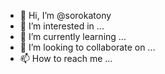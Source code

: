 - 👋 Hi, I’m @sorokatony
- 👀 I’m interested in ...
- 🌱 I’m currently learning ...
- 💞️ I’m looking to collaborate on ...
- 📫 How to reach me ...

<!---
sorokatony/sorokatony is a ✨ special ✨ repository because its `README.md` (this file) appears on your GitHub profile.
You can click the Preview link to take a look at your changes.
--->
